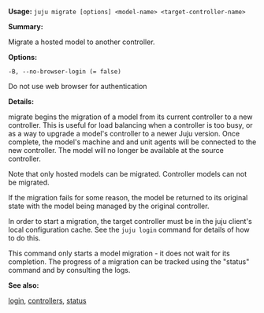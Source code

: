 **Usage:** `juju migrate [options] <model-name> <target-controller-name>`

**Summary:**

Migrate a hosted model to another controller.

**Options:**

`-B, --no-browser-login (= false)`

Do not use web browser for authentication

**Details:**

migrate begins the migration of a model from its current controller to a new controller. This is useful for load balancing when a controller is too busy, or as a way to upgrade a model's controller to a newer Juju version. Once complete, the model's machine and and unit agents will be connected to the new controller. The model will no longer be available at the source controller.

Note that only hosted models can be migrated. Controller models can not be migrated.

If the migration fails for some reason, the model be returned to its original state with the model being managed by the original controller.

In order to start a migration, the target controller must be in the juju client's local configuration cache. See the `juju login` command for details of how to do this.

This command only starts a model migration - it does not wait for its completion. The progress of a migration can be tracked using the "status" command and by consulting the logs.

**See also:**

[login](https://discourse.jujucharms.com/t/command-login/1760), [controllers](https://discourse.jujucharms.com/t/command-controllers/1700), [status](https://discourse.jujucharms.com/t/command-status/1836)
